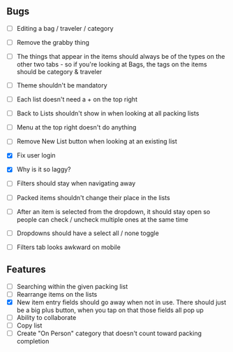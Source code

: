 ## Bugs
- [ ] Editing a bag / traveler / category
- [ ] Remove the grabby thing
- [ ] The things that appear in the items should always be of the types on the other two tabs - so if you're looking at Bags, the tags on the items should be category & traveler
- [ ] Theme shouldn't be mandatory
- [ ] Each list doesn't need a + on the top right
- [ ] Back to Lists shouldn't show in when looking at all packing lists
- [ ] Menu at the top right doesn't do anything
- [ ] Remove New List button when looking at an existing list
- [x] Fix user login
- [x] Why is it so laggy?
- [ ] Filters should stay when navigating away
- [ ] Packed items shouldn't change their place in the lists
- [ ] After an item is selected from the dropdown, it should stay open so people can check / uncheck multiple ones at the same time
- [ ] Dropdowns should have a select all / none toggle
- [ ] Filters tab looks awkward on mobile


## Features
- [ ] Searching within the given packing list
- [ ] Rearrange items on the lists
- [x] New item entry fields should go away when not in use. There should just be a big plus button, when you tap on that those fields all pop up
- [ ] Ability to collaborate
- [ ] Copy list
- [ ] Create "On Person" category that doesn't count toward packing completion
